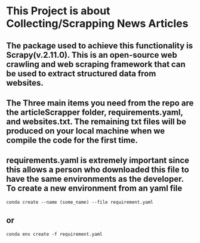 # This Project is about Collecting/Scrapping News Articles
## The package used to achieve this functionality is Scrapy(v.2.11.0). This is an open-source web crawling and web scraping framework that can be used to extract structured data from websites. 
## The Three main items you need from the repo are the articleScrapper folder, requirements.yaml, and websites.txt. The remaining txt files will be produced on your local machine when we compile the code for the first time. 

## requirements.yaml is extremely important since this allows a person who downloaded this file to have the same environments as the developer. To create a new environment from an yaml file

```
conda create --name (some_name) --file requirement.yaml
```
## or
```
conda env create -f requirement.yaml
```
